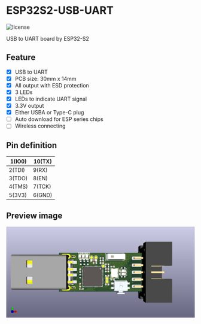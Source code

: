 # ESP32S2-USB-UART

![license](https://img.shields.io/github/license/TDA-2030/esp32s2-usb-uart)

USB to UART board by ESP32-S2

## Feature

- [x] USB to UART
- [x] PCB size: 30mm x 14mm
- [x] All output with ESD protection
- [x] 3 LEDs
- [x] LEDs to indicate UART signal
- [x] 3.3V output
- [x] Either USBA or Type-C plug
- [ ] Auto download for ESP series chips
- [ ] Wireless connecting

## Pin definition

| 1(IO0) | 10(TX) |
| ------ | ------ |
| 2(TDI) | 9(RX)  |
| 3(TDO) | 8(EN)  |
| 4(TMS) | 7(TCK) |
| 5(3V3) | 6(GND) |



## Preview image

![front](./picture/front.png)
